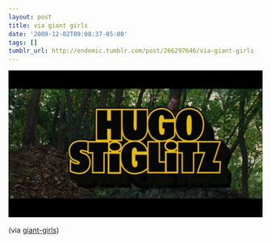 ```yaml
---
layout: post
title: via giant girls
date: '2009-12-02T09:08:37-05:00'
tags: []
tumblr_url: http://endemic.tumblr.com/post/266297646/via-giant-girls
---
```

 ![](/tumblr_files/tumblr_ktzne7s3lV1qzntqdo1_1280.jpg)  

(via [giant-girls](http://giant-girls.tumblr.com/))

